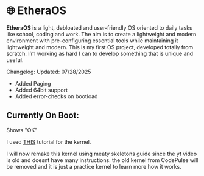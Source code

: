 # 🌐 EtheraOS

**EtheraOS** is a light, debloated and user-friendly OS oriented to daily tasks like school, coding and work. The aim is to create a lightweight and modern environment with pre-configuring essential tools while maintaining it lightweight and modern.
This is my first OS project, developed totally from scratch. I’m working as hard I can to develop something that is unique and useful.

Changelog: Updated: 07/28/2025

- Added Paging
- Added 64bit support
- Added error-checks on bootload


## Currently On Boot:
Shows "OK"



I used [THIS](https://www.youtube.com/watch?v=FkrpUaGThTQ&list=PLZQftyCk7_SeZRitx5MjBKzTtvk0pHMtp) tutorial for the kernel.

I will now remake this kernel using meaty skeletons guide since the yt video is old and doesnt have many instructions. the old kernel from CodePulse will be removed and it is just a practice kernel to learn more how it works.